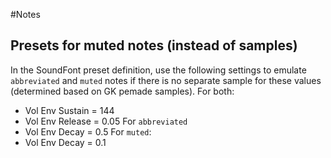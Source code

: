 #Notes
## Presets for muted notes (instead of samples)
In the SoundFont preset definition, use the following settings to emulate `abbreviated` and `muted` notes
if there is no separate sample for these values (determined based on GK pemade samples).
For both:
- Vol Env Sustain = 144
- Vol Env Release = 0.05
For `abbreviated`
- Vol Env Decay = 0.5
For `muted`:
- Vol Env Decay = 0.1
